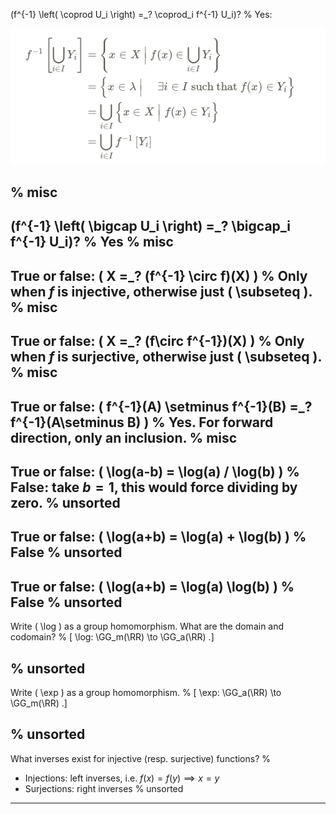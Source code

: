 
\(f^{-1} \left( \coprod U_i \right) =_? \coprod_i f^{-1} U_i\)?
%
Yes:

![](figures/2022-02-06_23-51-44.png)

%
misc
---

\(f^{-1} \left( \bigcap U_i \right) =_? \bigcap_i f^{-1} U_i\)?
%
Yes
%
misc
---


True or false: \( X =_? (f^{-1} \circ f)(X) \)
%
Only when $f$ is injective, otherwise just \( \subseteq \).
%
misc
---

True or false: \( X =_? (f\circ f^{-1})(X) \)
%
Only when $f$ is surjective, otherwise just \( \subseteq \).
%
misc
---

True or false: \( f^{-1}(A) \setminus f^{-1}(B) =_? f^{-1}(A\setminus B) \)
%
Yes.
For forward direction, only an inclusion.
%
misc
---

True or false: \( \log(a-b) = \log(a) / \log(b) \) 
%
False: take $b=1$, this would force dividing by zero.
%
unsorted
---

True or false: \( \log(a+b) = \log(a) + \log(b) \)
%
False
%
unsorted
---

True or false: \( \log(a+b) = \log(a) \log(b) \) 
%
False
%
unsorted
---

Write \( \log \) as a group homomorphism.
What are the domain and codomain?
%
\[
\log: \GG_m(\RR) \to \GG_a(\RR) 
.\]

%
unsorted
---

Write \( \exp \)  as a group homomorphism.
%
\[
\exp: \GG_a(\RR) \to \GG_m(\RR) 
.\]

%
unsorted
---

What inverses exist for injective (resp. surjective) functions?
%

- Injections: left inverses, i.e. $f(x) = f(y) \implies x=y$
- Surjections: right inverses
%
unsorted
---
